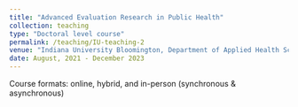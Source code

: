 ```yaml
---
title: "Advanced Evaluation Research in Public Health"
collection: teaching
type: "Doctoral level course"
permalink: /teaching/IU-teaching-2
venue: "Indiana University Bloomington, Department of Applied Health Science"
date: August, 2021 - December 2023
---
```




Course formats: online, hybrid, and in-person (synchronous & asynchronous)
